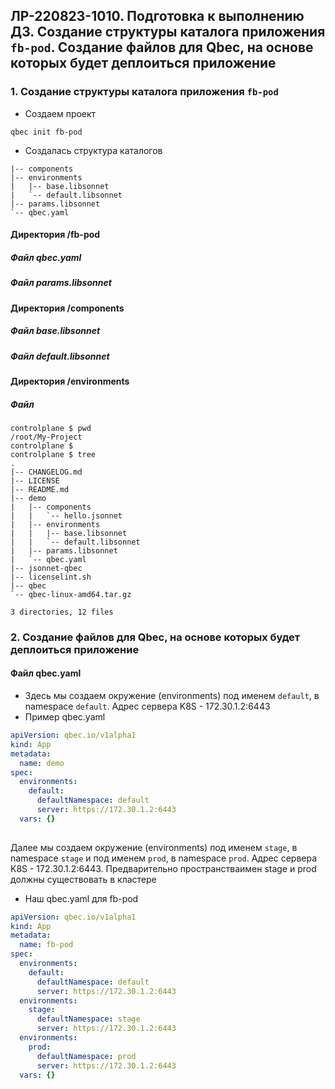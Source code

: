 ## ЛР-220823-1010. Подготовка к выполнению ДЗ. Создание структуры каталога приложения `fb-pod`. Создание файлов для Qbec, на основе которых будет деплоиться приложение

### 1. Создание структуры каталога приложения `fb-pod`
* Создаем проект
```
qbec init fb-pod
```
* Создалась структура каталогов
```
|-- components
|-- environments
|   |-- base.libsonnet
|   `-- default.libsonnet
|-- params.libsonnet
`-- qbec.yaml
```

#### Директория /fb-pod
##### Файл qbec.yaml
##### Файл params.libsonnet

#### Директория /components
##### Файл base.libsonnet
##### Файл default.libsonnet

#### Директория /environments
##### Файл 



```
controlplane $ pwd
/root/My-Project
controlplane $ 
controlplane $ tree
.
|-- CHANGELOG.md
|-- LICENSE
|-- README.md
|-- demo
|   |-- components
|   |   `-- hello.jsonnet
|   |-- environments
|   |   |-- base.libsonnet
|   |   `-- default.libsonnet
|   |-- params.libsonnet
|   `-- qbec.yaml
|-- jsonnet-qbec
|-- licenselint.sh
|-- qbec
`-- qbec-linux-amd64.tar.gz

3 directories, 12 files
```


### 2. Создание файлов для Qbec, на основе которых будет деплоиться приложение

#### Файл qbec.yaml
* Здесь мы создаем окружение (environments) под именем `default`, в namespace `default`. Адрес сервера K8S - 172.30.1.2:6443
* Пример qbec.yaml
```yml
apiVersion: qbec.io/v1alpha1
kind: App
metadata:
  name: demo
spec:
  environments:
    default:
      defaultNamespace: default
      server: https://172.30.1.2:6443
  vars: {}
 
```
Далее мы создаем окружение (environments) под именем `stage`, в namespace `stage` и под именем `prod`, в namespace `prod`. Адрес сервера K8S - 172.30.1.2:6443. Предварительно пространстваимен stage и prod должны существовать в кластере
* Наш qbec.yaml для fb-pod
```yml
apiVersion: qbec.io/v1alpha1
kind: App
metadata:
  name: fb-pod
spec:
  environments:
    default:
      defaultNamespace: default
      server: https://172.30.1.2:6443
  environments:
    stage:
      defaultNamespace: stage
      server: https://172.30.1.2:6443
  environments:
    prod:
      defaultNamespace: prod
      server: https://172.30.1.2:6443
  vars: {}
```
